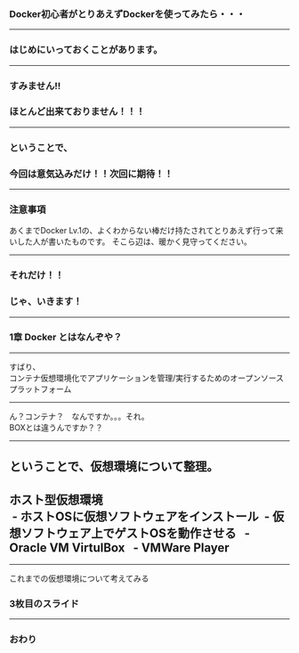 ### Docker初心者がとりあえずDockerを使ってみたら・・・





---

### はじめにいっておくことがあります。

---

### すみません!!
### ほとんど出来ておりません！！！

---

### ということで、
### 今回は意気込みだけ！！次回に期待！！

---
### 注意事項

あくまでDocker Lv.1の、よくわからない棒だけ持たされてとりあえず行って来いした人が書いたものです。
そこら辺は、暖かく見守ってください。

---

### それだけ！！
### じゃ、いきます！

---
### 1章 Docker とはなんぞや？ 
---

すばり、  
コンテナ仮想環境化でアプリケーションを管理/実行するためのオープンソースプラットフォーム

---
ん？コンテナ？　なんですか。。。それ。  
BOXとは違うんですか？？

---
## ということで、仮想環境について整理。

ホスト型仮想環境  
  - ホストOSに仮想ソフトウェアをインストール
  - 仮想ソフトウェア上でゲストOSを動作させる
    - Oracle VM VirtulBox
    - VMWare Player
    
---



---

これまでの仮想環境について考えてみる





### 3枚目のスライド


---


### おわり
